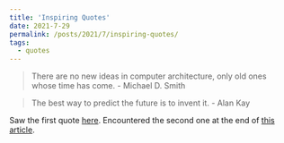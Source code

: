 ```yaml
---
title: 'Inspiring Quotes'
date: 2021-7-29
permalink: /posts/2021/7/inspiring-quotes/
tags:
  - quotes
---
```


>There are no new ideas in computer architecture, only old ones whose time has come. - Michael D. Smith

>The best way to predict the future is to invent it. - Alan Kay

Saw the first quote [here](https://www.sigarch.org/a-brief-and-biased-history-of-computer-architecture-part-1/).
Encountered the second one at the end of [this article](https://ieeexplore.ieee.org/document/7086413).
